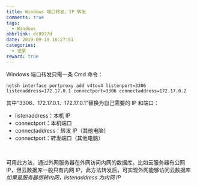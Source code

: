 ```yaml
---
title: Windows 端口转发、IP 转发
comments: true
tags:
  - Windows
abbrlink: dc8977d
date: 2019-09-19 16:27:51
categories:
  - 记录
reward: true
---
```


Windows 端口转发只需一条 Cmd 命令：

```
netsh interface portproxy add v4tov4 listenport=3306 listenaddress=172.17.0.1 connectport=3306 connectaddress=172.17.0.2
```

其中“3306、172.17.0.1、172.17.0.1”替换为自己需要的 IP 和端口：

<!--more-->

- listenaddress：本机 IP
- connectport：本机端口
- connectaddress：转发 IP（其他电脑）
- connectport：转发端口（其他电脑）

<br>

可用此方法，通过外网服务器在外网访问内网的数据库。比如云服务器有公网 IP，但云数据库一般只有内网 IP，此方法转发后，可实现外网能够访问云数据库
_如果是服务器想转内网，listenaddress 为内网 IP_

